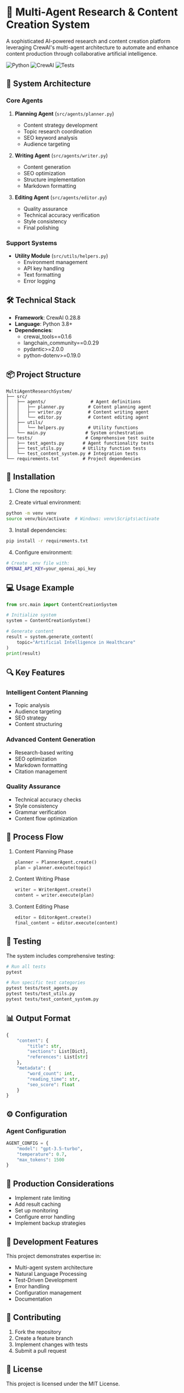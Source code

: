 # 🤖 Multi-Agent Research & Content Creation System

A sophisticated AI-powered research and content creation platform leveraging CrewAI's multi-agent architecture to automate and enhance content production through collaborative artificial intelligence.

![Python](https://img.shields.io/badge/python-3.8%2B-blue)
![CrewAI](https://img.shields.io/badge/CrewAI-0.28.8-orange)
![Tests](https://img.shields.io/badge/tests-passing-green)

## 🎯 System Architecture

### Core Agents

1. **Planning Agent** (`src/agents/planner.py`)
   - Content strategy development
   - Topic research coordination
   - SEO keyword analysis
   - Audience targeting

2. **Writing Agent** (`src/agents/writer.py`)
   - Content generation
   - SEO optimization
   - Structure implementation
   - Markdown formatting

3. **Editing Agent** (`src/agents/editor.py`)
   - Quality assurance
   - Technical accuracy verification
   - Style consistency
   - Final polishing

### Support Systems

- **Utility Module** (`src/utils/helpers.py`)
  - Environment management
  - API key handling
  - Text formatting
  - Error logging

## 🛠 Technical Stack

- **Framework**: CrewAI 0.28.8
- **Language**: Python 3.8+
- **Dependencies**:
  - crewai_tools==0.1.6
  - langchain_community==0.0.29
  - pydantic>=2.0.0
  - python-dotenv>=0.19.0

## 📦 Project Structure

```
MultiAgentResearchSystem/
├── src/
│   ├── agents/                 # Agent definitions
│   │   ├── planner.py         # Content planning agent
│   │   ├── writer.py          # Content writing agent
│   │   └── editor.py          # Content editing agent
│   ├── utils/
│   │   └── helpers.py         # Utility functions
│   └── main.py               # System orchestration
├── tests/                    # Comprehensive test suite
│   ├── test_agents.py       # Agent functionality tests
│   ├── test_utils.py        # Utility function tests
│   └── test_content_system.py # Integration tests
└── requirements.txt         # Project dependencies
```

## 🚀 Installation

1. Clone the repository:

2. Create virtual environment:
```bash
python -m venv venv
source venv/bin/activate  # Windows: venv\Scripts\activate
```

3. Install dependencies:
```bash
pip install -r requirements.txt
```

4. Configure environment:
```bash
# Create .env file with:
OPENAI_API_KEY=your_openai_api_key
```

## 💻 Usage Example

```python
from src.main import ContentCreationSystem

# Initialize system
system = ContentCreationSystem()

# Generate content
result = system.generate_content(
    topic="Artificial Intelligence in Healthcare"
)
print(result)
```

## 🔍 Key Features

### Intelligent Content Planning
- Topic analysis
- Audience targeting
- SEO strategy
- Content structuring

### Advanced Content Generation
- Research-based writing
- SEO optimization
- Markdown formatting
- Citation management

### Quality Assurance
- Technical accuracy checks
- Style consistency
- Grammar verification
- Content flow optimization

## 🔄 Process Flow

1. Content Planning Phase
   ```python
   planner = PlannerAgent.create()
   plan = planner.execute(topic)
   ```

2. Content Writing Phase
   ```python
   writer = WriterAgent.create()
   content = writer.execute(plan)
   ```

3. Content Editing Phase
   ```python
   editor = EditorAgent.create()
   final_content = editor.execute(content)
   ```

## 🧪 Testing

The system includes comprehensive testing:

```bash
# Run all tests
pytest

# Run specific test categories
pytest tests/test_agents.py
pytest tests/test_utils.py
pytest tests/test_content_system.py
```

## 📊 Output Format

```python
{
    "content": {
        "title": str,
        "sections": List[Dict],
        "references": List[str]
    },
    "metadata": {
        "word_count": int,
        "reading_time": str,
        "seo_score": float
    }
}
```

## ⚙️ Configuration

### Agent Configuration
```python
AGENT_CONFIG = {
    "model": "gpt-3.5-turbo",
    "temperature": 0.7,
    "max_tokens": 1500
}
```

## 🚀 Production Considerations

- Implement rate limiting
- Add result caching
- Set up monitoring
- Configure error handling
- Implement backup strategies

## 🔬 Development Features

This project demonstrates expertise in:
- Multi-agent system architecture
- Natural Language Processing
- Test-Driven Development
- Error handling
- Configuration management
- Documentation

## 🤝 Contributing

1. Fork the repository
2. Create a feature branch
3. Implement changes with tests
4. Submit a pull request

## 📝 License

This project is licensed under the MIT License.